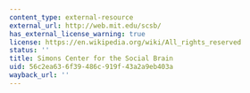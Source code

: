 ```yaml
---
content_type: external-resource
external_url: http://web.mit.edu/scsb/
has_external_license_warning: true
license: https://en.wikipedia.org/wiki/All_rights_reserved
status: ''
title: Simons Center for the Social Brain
uid: 56c2ea63-6f39-486c-919f-43a2a9eb403a
wayback_url: ''
---
```


